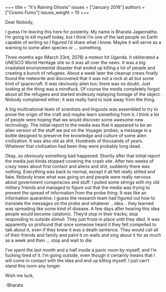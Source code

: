 +++
title = "It's Raining Ghosts"
issues = ["January 2016"]
authors = ["Cosmo Fumo"]
issues_weight = 10
+++

Dear Nobody,

I guess I’m leaving this here for posterity. My name is Bharata Jagannatha. I’m going to kill myself today, but I think I’m one of the last people on Earth capable of writing so I figured I’d share what I know. Maybe it will serve as a warning to some alien species or … something.

Three months ago (March 23rd, 2078) a meteor hit Uganda. It obliterated a UNESCO World Heritage site so it was all over the news. It was a big irradiated environmental disaster that ended up killing a lot of people and creating a bunch of refugees. About a week later the cleanup crews finally found the meteorite and discovered that it was not a rock at all but some kind of spacecraft. It was obviously alien too; there was no doubt. Just looking at the thing was a mindfuck. Of course the media completely forgot about all the refugees and started endlessly replaying footage of the object. Nobody complained either; it was really hard to look away from the thing.

A big multinational team of scientists and linguists was assembled to try to prove the origin of the craft and maybe learn something from it. I think a lot of people were hoping that we would discover some awesome new technology. The initial report to the media was that it appeared to be an alien version of the stuff we put on the Voyager probes; a message in a bottle designed to preserve the knowledge and culture of some alien civilization. It was also old as shit. Hundreds of thousands of years. Whatever that civilization had been they were probably long dead.

Okay, so obviously something bad happened. Shortly after that initial report the media just kinda stopped covering the crash site. After two weeks of crazy news about first contact and aliens and shit, suddenly there was nothing. Everything was back to normal, except it all felt really stilted and fake. Nobody knew what was going on and people were really nervous about government conspiracies and stuff. I pulled some strings with my old military friends and managed to figure out that the media was trying to prevent the spread of information from the probe thing. It was like an information quarantine. I guess the research team had figured out how to translate the messages on the probe and whatever ...idea… they learned was spreading like some kind of disease. A few days after hearing this idea people would become catatonic. They’d stop in their tracks; stop responding to outside stimuli. They just froze in place until they died. It was apparently so profound that once someone heard it they felt compelled to talk about it, even if they knew it was a death sentence. They would call all of their friends and family and paint it on walls and sing about it for as much as a week and then … stop and wait to die.

I’ve spent the last month and a half inside a panic room by myself, and I’m fucking tired of it. I’m going outside, even though it certainly means that I will come in contact with the idea and end up killing myself. I just can’t stand this room any longer.

Wish me luck,

-Bharata
